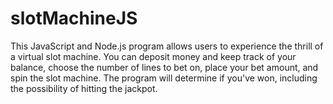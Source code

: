 # slotMachineJS
This JavaScript and Node.js program allows users to experience the thrill of a virtual slot machine. You can deposit money and keep track of your balance, choose the number of lines to bet on, place your bet amount, and spin the slot machine. The program will determine if you've won, including the possibility of hitting the jackpot. 
